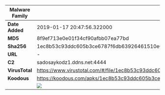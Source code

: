 | Malware Family | SandroRat                                                    |
| -------------- | ------------------------------------------------------------ |
| **Date Added** | 2019-01-17 20:47:56.322000                                                   |
| **MD5**        | 8f9ef713e0e01f34cf90afbb07ea77bd                             |
| **Sha256**     | 1ec8b53c93ddc605b3ce6787f6db63926461510e0e29c5e98d6c7f1bec62d006 |
| **URL**        | -                                                            |
| **C2**         | sadosaykodz1.ddns.net:4444 |
| **VirusTotal** | https://www.virustotal.com/#/file/1ec8b53c93ddc605b3ce6787f6db63926461510e0e29c5e98d6c7f1bec62d006/detection |
| **Koodous**    | https://koodous.com/apks/1ec8b53c93ddc605b3ce6787f6db63926461510e0e29c5e98d6c7f1bec62d006 |
|                | ![](../assets/1ec8b53c93ddc605b3ce6787f6db63926461510e0e29c5e98d6c7f1bec62d006.png) |
